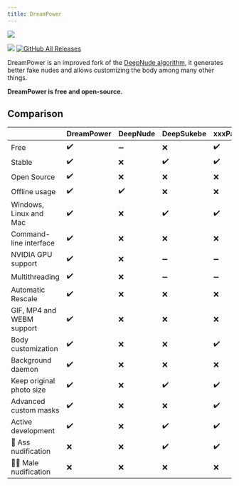 ```yaml
---
title: DreamPower
---
```


![](/img/screely-1587261356048.png)

[![](https://img.shields.io/github/stars/dreamnettech/dreampower?logo=github)](https://github.com/dreamnettech/dreampower)
[![GitHub All Releases](https://img.shields.io/github/downloads/dreamnettech/dreampower/total?logo=github&logoColor=white)](https://github.com/dreamnettech/dreampower/releases)

DreamPower is an improved fork of the [DeepNude algorithm](https://github.com/stacklikemind/deepnude_official), it generates better fake nudes and allows customizing the body among many other things.

**DreamPower is free and open-source.**

## Comparison

|                           | DreamPower | DeepNude | DeepSukebe | xxxPaint |
| ------------------------- | ---------- | -------- | ---------- | -------- |
| Free                      | ✔️          | ➖        | ❌          | ✔️        |
| Stable                    | ✔️          | ❌        | ✔️          | ✔️        |
| Open Source               | ✔️          | ❌        | ❌          | ❌        |
| Offline usage             | ✔️          | ✔️        | ❌          | ❌        |
| Windows, Linux and Mac    | ✔️          | ❌        | ✔️          | ✔️        |
| Command-line interface    | ✔️          | ❌        | ❌          | ❌        |
| NVIDIA GPU support        | ✔️          | ❌        | ➖          | ➖        |
| Multithreading            | ✔️          | ❌        | ➖          | ➖        |
| Automatic Rescale         | ✔️          | ❌        | ❌          | ❌        |
| GIF, MP4 and WEBM support | ✔️          | ❌        | ❌          | ❌        |
| Body customization        | ✔️          | ❌        | ❌          | ✔️        |
| Background daemon         | ✔️          | ❌        | ❌          | ❌        |
| Keep original photo size  | ✔️          | ❌        | ✔️          | ✔️        |
| Advanced custom masks     | ✔️          | ❌        | ❌          | ✔️        |
| Active development        | ✔️          | ❌        | ✔️          | ✔️        |
| 🍑 Ass nudification        | ❌          | ❌        | ✔️          | ✔️        |
| 🤷‍♂️ Male nudification       | ❌          | ❌        | ❌          | ❌        |

